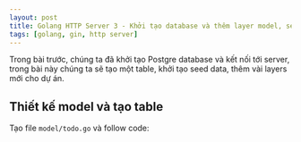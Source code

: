 ```yaml
---
layout: post
title: Golang HTTP Server 3 - Khởi tạo database và thêm layer model, services, controller
tags: [golang, gin, http server]
---
```


Trong bài trước, chúng ta đã khởi tạo Postgre database và kết nối tới server, trong bài này chúng ta sẽ tạo một table, khởi tạo seed data, thêm vài layers mới cho dự án.

## Thiết kế model và tạo table

Tạo file `model/todo.go` và follow code:

